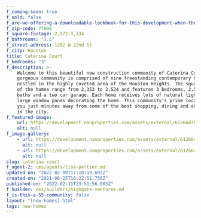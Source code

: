 ```yaml
---
f_coming-soon: true
f_sold: false
f_are-we-offering-a-downloadable-lookbook-for-this-development-when-they-submit-their-contact-info: false
f_zip-code: 77008
f_square-footage: 2,972-3,134
f_bathrooms: "3.5"
f_street-address: 1202 W 22nd St
f_city: Houston
title: Caterina Court
f_bedrooms: "3"
f_description: >-
    Welcome to this beautiful new construction community of Caterina Court! This
    gorgeous community is comprised of nine freestanding contemporary homes
    nestled in the highly coveted area of the Houston Heights. The square footage
    of the homes range from 2,353 to 2,524 and features 3 bedrooms, 2.5 - 3.5
    baths and a two car garage. Each home receives lots of natural light from the
    large window panes decorating the home. This community's prime location puts
    you just minutes away from some of the best shopping, dining and entertainment
    in the city.
f_featured-image:
    url: https://development.nanproperties.com/assets/external/61266d38c7e46de97d404170_aerial203201.jpg
    alt: null
f_image-gallery:
    - url: https://development.nanproperties.com/assets/external/61266e313de637b99f1939af_house20b2201.jpg
      alt: null
    - url: https://development.nanproperties.com/assets/external/61266e4dbc063b2892add9c5_house20a2201.jpg
      alt: null
slug: caterina-court
f_agent-2: cms/agents/lisa-peltier.md
updated-on: "2022-02-09T17:10:19.693Z"
created-on: "2021-08-25T16:22:51.756Z"
published-on: "2022-02-11T23:51:56.005Z"
f_builder: cms/builders/highgate-ventures.md
f_is-this-a-55-community: false
layout: "[new-homes].html"
tags: new-homes
---
```

